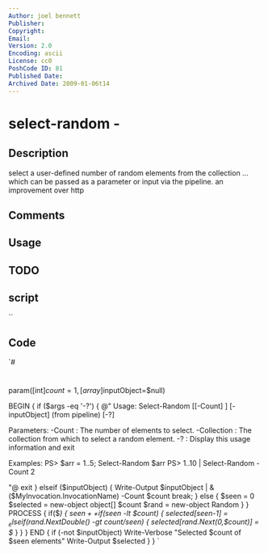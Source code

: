 ```yaml
---
Author: joel bennett
Publisher: 
Copyright: 
Email: 
Version: 2.0
Encoding: ascii
License: cc0
PoshCode ID: 81
Published Date: 
Archived Date: 2009-01-06t14
---
```


# select-random - 

## Description

select a user-defined number of random elements from the collection … which can be passed as a parameter or input via the pipeline. an improvement over http

## Comments



## Usage



## TODO



## script

``

## Code

`#
 #
 ###
 ###
 ###
 param([int]$count=1, [array]$inputObject=$null) 
 
 BEGIN {
    if ($args -eq '-?') {
 @"
 Usage: Select-Random [[-Count] <int>] [-inputObject] <array> (from pipeline) [-?]
 
 Parameters:
  -Count      : The number of elements to select.
  -Collection : The collection from which to select a random element.
  -?          : Display this usage information and exit
 
 Examples:
  PS> $arr = 1..5; Select-Random $arr
  PS> 1..10 | Select-Random -Count 2
 
 "@
 exit
    } 
    elseif ($inputObject) 
    {
       Write-Output $inputObject | &($MyInvocation.InvocationName) -Count $count
       break;
    }
    else
    {
       $seen = 0
       $selected = new-object object[] $count
       $rand = new-object Random
    }
 }
 PROCESS {
    if($_) {
       $seen++
       if($seen -lt $count) {
          $selected[$seen-1] = $_
       elseif($rand.NextDouble() -gt $count/$seen)
       {
          $selected[$rand.Next(0,$count)] = $_
       }
    }
 }
 END {
    if (-not $inputObject)
       Write-Verbose "Selected $count of $seen elements"
       Write-Output $selected
    }
 }
`

